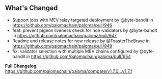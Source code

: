 ## What's Changed
* Support jobs with MEV relay targeted deployment by @byte-bandit in https://github.com/palomachain/paloma/pull/946
* feat: prevent pigeon liveness check for non-validators by @byte-bandit in https://github.com/palomachain/paloma/pull/947
* Readme and release notes for new release by @ToasterTheBrave in https://github.com/palomachain/paloma/pull/949
* fix: validator selection with  multiple MEV chains configured by @byte-bandit in https://github.com/palomachain/paloma/pull/954


**Full Changelog**: https://github.com/palomachain/paloma/compare/v1.7.0...v1.7.1
